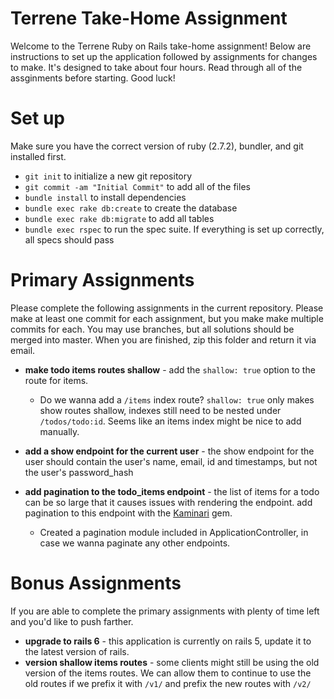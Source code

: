# Terrene Take-Home Assignment
Welcome to the Terrene Ruby on Rails take-home assignment!  Below are instructions to set up the application followed by assignments for changes to make.  It's designed to take about four hours.  Read through all of the assginments before starting.  Good luck!

# Set up
Make sure you have the correct version of ruby (2.7.2), bundler, and git installed first.

- `git init` to initialize a new git repository
- `git commit -am "Initial Commit"` to add all of the files
- `bundle install` to install dependencies
- `bundle exec rake db:create` to create the database
- `bundle exec rake db:migrate` to add all tables
- `bundle exec rspec` to run the spec suite. If everything is set up correctly, all specs should pass

# Primary Assignments
Please complete the following assignments in the current repository. Please make at least one commit for each assignment, but you make make multiple commits for each.  You may use branches, but all solutions should be merged into master. When you are finished, zip this folder and return it via email.

- **make todo items routes shallow** - add the `shallow: true` option to the route for items.

  - Do we wanna add a `/items` index route? `shallow: true` only makes show routes shallow, indexes still need to be nested under `/todos/todo:id`. Seems like an items index might be nice to add manually.

- **add a show endpoint for the current user** - the show endpoint for the user should contain the user's name, email, id and timestamps, but not the user's password_hash
- **add pagination to the todo_items endpoint** - the list of items for a todo can be so large that it causes issues with rendering the endpoint.  add pagination to this endpoint with the [Kaminari](https://github.com/kaminari/kaminari) gem.

  - Created a pagination module included in ApplicationController, in case we wanna paginate any other endpoints.

# Bonus Assignments
If you are able to complete the primary assignments with plenty of time left and you'd like to push farther.

- **upgrade to rails 6** - this application is currently on rails 5, update it to the latest version of rails.
- **version shallow items routes** - some clients might still be using the old version of the items routes. We can allow them to continue to use the old routes if we prefix it with `/v1/` and prefix the new routes with `/v2/`
